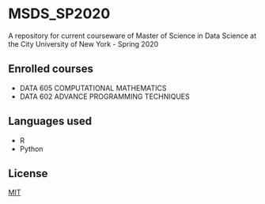 # MSDS_SP2020

A repository for current courseware of Master of Science in Data Science at the City University of New York - Spring 2020

## Enrolled courses


* DATA 605 COMPUTATIONAL MATHEMATICS
* DATA 602 ADVANCE PROGRAMMING TECHNIQUES


## Languages used

- R 
- Python


## License
[MIT](https://choosealicense.com/licenses/mit/)